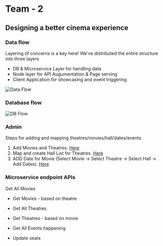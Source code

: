 # Team - 2 

## Designing a better cinema experience

### Data flow
Layering of concerns is a key here!
We've distributed the entire structure into three layers
- DB & Microservice Layer for handling data
- Node layer for API Augumentation & Page serving
- Client Application for showcasing and event triggering

![Data Flow](https://github.com/XT-training/case-studies/blob/team-2/docs/data-flow.png)

### Database flow
![DB Flow](https://github.com/XT-training/case-studies/blob/team-2/docs/db-flow.jpg)

### Admin
Steps for adding and mapping theatres/movies/hall/dates/events
1. Add Movies and Theatres. [Here](https://github.com/XT-training/case-studies/blob/team-2/admin/movie-theatre.html)
2. Map and create Hall List for Theatres. [Here](https://github.com/XT-training/case-studies/blob/team-2/admin/hall.html) 
3. ADD Date for Movie (Select Movie -> Select Theatre -> Select Hall -> Add Dates). [Here](https://github.com/XT-training/case-studies/blob/team-2/admin/date.html)

### Microservice endpoint APIs
Get All Movies
- Get Movies - based on theatre
- Get All Theatres
- Get Theatres - based on movie
- Get All Events happening

- Update seats
